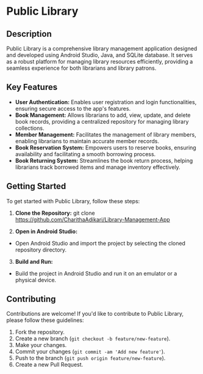 # Public Library

## Description

Public Library is a comprehensive library management application designed and developed using Android Studio, Java, and SQLite database. It serves as a robust platform for managing library resources efficiently, providing a seamless experience for both librarians and library patrons.

## Key Features

- **User Authentication:** Enables user registration and login functionalities, ensuring secure access to the app's features.
- **Book Management:** Allows librarians to add, view, update, and delete book records, providing a centralized repository for managing library collections.
- **Member Management:** Facilitates the management of library members, enabling librarians to maintain accurate member records.
- **Book Reservation System:** Empowers users to reserve books, ensuring availability and facilitating a smooth borrowing process.
- **Book Returning System:** Streamlines the book return process, helping librarians track borrowed items and manage inventory effectively.

## Getting Started

To get started with Public Library, follow these steps:

1. **Clone the Repository:**
git clone https://github.com/CharithaAdikari/Library-Management-App


2. **Open in Android Studio:**
- Open Android Studio and import the project by selecting the cloned repository directory.

3. **Build and Run:**
- Build the project in Android Studio and run it on an emulator or a physical device.

## Contributing

Contributions are welcome! If you'd like to contribute to Public Library, please follow these guidelines:

1. Fork the repository.
2. Create a new branch (`git checkout -b feature/new-feature`).
3. Make your changes.
4. Commit your changes (`git commit -am 'Add new feature'`).
5. Push to the branch (`git push origin feature/new-feature`).
6. Create a new Pull Request.

